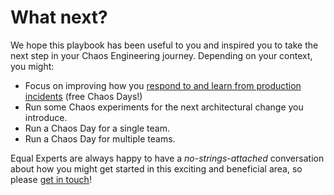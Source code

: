 # What next?

We hope this playbook has been useful to you and inspired you to take the next step in your Chaos Engineering journey. Depending on your context, you might:

* Focus on improving how you [respond to and learn from production incidents](complementary-approaches/) (free Chaos Days!)
* Run some Chaos experiments for the next architectural change you introduce.
* Run a Chaos Day for a single team.
* Run a Chaos Day for multiple teams.

Equal Experts are always happy to have a _no-strings-attached_ conversation about how you might get started in this exciting and beneficial area, so please [get in touch](https://www.equalexperts.com/contact-us/)!
